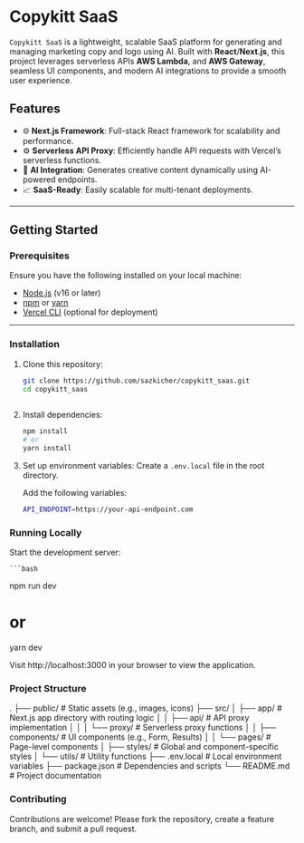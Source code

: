 # **Copykitt SaaS**

`Copykitt SaaS` is a lightweight, scalable SaaS platform for generating and managing marketing copy and logo using AI. Built with **React**/**Next.js**, this project leverages serverless APIs **AWS Lambda**, and **AWS Gateway**, seamless UI components, and modern AI integrations to provide a smooth user experience.

## **Features**

- 🌐 **Next.js Framework**: Full-stack React framework for scalability and performance.
- ⚙️ **Serverless API Proxy**: Efficiently handle API requests with Vercel’s serverless functions.
- 🤖 **AI Integration**: Generates creative content dynamically using AI-powered endpoints.
- 📈 **SaaS-Ready**: Easily scalable for multi-tenant deployments.

---

## **Getting Started**

### **Prerequisites**

Ensure you have the following installed on your local machine:

- [Node.js](https://nodejs.org/) (v16 or later)
- [npm](https://www.npmjs.com/) or [yarn](https://yarnpkg.com/)
- [Vercel CLI](https://vercel.com/docs/cli) (optional for deployment)

---

### **Installation**

1. Clone this repository:

   ```bash
   git clone https://github.com/sazkicher/copykitt_saas.git
   cd copykitt_saas
  
2. Install dependencies:
   
    ```bash
    npm install
    # or
    yarn install

3. Set up environment variables:
    Create a `.env.local` file in the root directory.


    Add the following variables:
   
    ```bash
    API_ENDPOINT=https://your-api-endpoint.com

### **Running Locally**

Start the development server:

    ```bash
  npm run dev
  # or
  yarn dev

Visit http://localhost:3000 in your browser to view the application.


### **Project Structure**

.
├── public/             # Static assets (e.g., images, icons)
├── src/
│   ├── app/            # Next.js app directory with routing logic
│   │   ├── api/        # API proxy implementation
│   │   │   └── proxy/  # Serverless proxy functions
│   │   ├── components/ # UI components (e.g., Form, Results)
│   │   └── pages/      # Page-level components
│   ├── styles/         # Global and component-specific styles
│   └── utils/          # Utility functions
├── .env.local          # Local environment variables
├── package.json        # Dependencies and scripts
└── README.md           # Project documentation


### **Contributing**
Contributions are welcome! Please fork the repository, create a feature branch, and submit a pull request.

